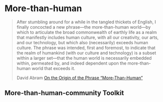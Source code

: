 # More-than-human

>After stumbling around for a while in the tangled thickets of English, I finally concocted a new phrase—the more-than-human world—by which to articulate the broad commonwealth of earthly life as a realm that manifestly includes human culture, with all our creativity, our arts, and our technology, but which also (necessarily) exceeds human culture. The phrase was intended, first and foremost, to indicate that the realm of humankind (with our culture and technology) is a subset within a larger set—that the human world is necessarily embedded within, permeated by, and indeed dependent upon the more-than-human world that exceeds it.
>
>David Abram [On the Origin of the Phrase “More-Than-Human”](https://mothrights.org/wp-content/themes/nyu-moth/assets/images/book/pdfs/ripped/15-More-Than-Human-Rights_Book-On-the-Origin-of-the-Phrase-More-Than-Human.pdf)

## More-than-human-community Toolkit
